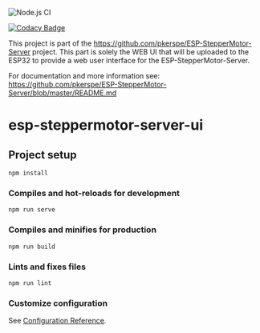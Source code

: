 ![Node.js CI](https://github.com/pkerspe/ESP-StepperMotor-Server-UI/workflows/Node.js%20CI/badge.svg)

[![Codacy Badge](https://api.codacy.com/project/badge/Grade/e7355b70980e44a4b7fc2f62503db196)](https://app.codacy.com/manual/pkerspe/ESP-StepperMotor-Server-UI?utm_source=github.com&utm_medium=referral&utm_content=pkerspe/ESP-StepperMotor-Server-UI&utm_campaign=Badge_Grade_Dashboard)

This project is part of the https://github.com/pkerspe/ESP-StepperMotor-Server project.
This part is solely the WEB UI that will be uploaded to the ESP32 to provide a web user interface for the ESP-StepperMotor-Server.

For documentation and more information see: 
https://github.com/pkerspe/ESP-StepperMotor-Server/blob/master/README.md

# esp-steppermotor-server-ui



## Project setup
```
npm install
```

### Compiles and hot-reloads for development
```
npm run serve
```

### Compiles and minifies for production
```
npm run build
```

### Lints and fixes files
```
npm run lint
```

### Customize configuration
See [Configuration Reference](https://cli.vuejs.org/config/).
